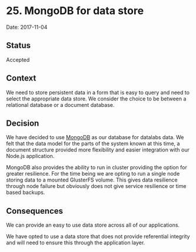 # 25. MongoDB for data store

Date: 2017-11-04

## Status

Accepted

## Context

We need to store persistent data in a form that is easy to query and need to select the
appropriate data store. We consider the choice to be between a relational database or a
document database.

## Decision

We have decided to use [MongoDB](https://www.mongodb.com/) as our database for datalabs
data. We felt that the data model for the parts of the system known at this time, a
document structure provided more flexibility and easier integration with our Node.js
application.

MongoDB also provides the ability to run in cluster providing the option for greater
resilience. For the time being we are opting to run a single node storing data to
a mounted GlusterFS volume. This gives data resilience through node failure but obviously
does not give service resilience or time based backups.

## Consequences

We can provide an easy to use data store across all of our applications.

We have opted to use a data store that does not provide referential integrity and will
need to ensure this through the application layer.
